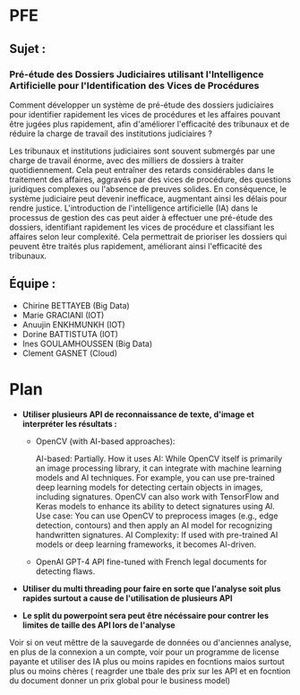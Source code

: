 # PFE

## Sujet :

### Pré-étude des Dossiers Judiciaires utilisant l'Intelligence Artificielle pour l'Identification des Vices de Procédures 


Comment développer un système de pré-étude des dossiers judiciaires pour identifier rapidement les vices de procédures et les affaires pouvant être jugées plus rapidement, afin d'améliorer l'efficacité des tribunaux et de réduire la charge de travail des institutions judiciaires ?

Les tribunaux et institutions judiciaires sont souvent submergés par une charge de travail énorme, avec des milliers de dossiers à traiter quotidiennement. Cela peut entraîner des retards considérables dans le traitement des affaires, aggravés par des vices de procédure, des questions juridiques complexes ou l'absence de preuves solides. En conséquence, le système judiciaire peut devenir inefficace, augmentant ainsi les délais pour rendre justice. L'introduction de l'intelligence artificielle (IA) dans le processus de gestion des cas peut aider à effectuer une pré-étude des dossiers, identifiant rapidement les vices de procédure et classifiant les affaires selon leur complexité. Cela permettrait de prioriser les dossiers qui peuvent être traités plus rapidement, améliorant ainsi l'efficacité des tribunaux.

## Équipe :

- Chirine BETTAYEB (Big Data)
- Marie GRACIANI (IOT)
- Anuujin ENKHMUNKH (IOT)
- Dorine BATTISTUTA (IOT)
- Ines GOULAMHOUSSEN (Big Data)
- Clement GASNET (Cloud)





# Plan


* **Utiliser plusieurs API de reconnaissance de texte, d'image et interpréter les résultats :**
    * OpenCV (with AI-based approaches):

        AI-based: Partially.
            How it uses AI: While OpenCV itself is primarily an image processing library, it can integrate with machine learning models and AI techniques. For example, you can use pre-trained deep learning models for detecting certain objects in images, including signatures. OpenCV can also work with TensorFlow and Keras models to enhance its ability to detect signatures using AI.
        Use case: You can use OpenCV to preprocess images (e.g., edge detection, contours) and then apply an AI model for recognizing handwritten signatures.
        AI Complexity: If used with pre-trained AI models or deep learning frameworks, it becomes AI-driven.
    * OpenAI GPT-4 API fine-tuned with French legal documents for detecting flaws.

    
* **Utiliser du multi threading pour faire en sorte que l'analyse soit plus rapides surtout a cause de l'utilisation de plusieurs API** 
* **Le split du powerpoint sera peut être nécéssaire pour contrer les limites de taille des API lors de l'analyse**




Voir si on veut mêttre de la sauvegarde de données ou d'anciennes analyse, en plus de la connexion a un compte, voir pour un programme de  license payante et utiliser des IA plus ou moins rapides en focntions maios surtout plus ou moins chères ( reagrder une tbale des prix sur les API et en focntion du document donner un prix global pour le business model)